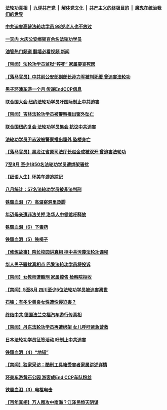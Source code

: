 ####  [法轮功真相](../../../../basic/blob/master/README.md?t=10060731) &nbsp;|&nbsp; [九评共产党](../../../../9ping.md/blob/master/README.md?t=10060731) &nbsp;|&nbsp; [解体党文化](../../../../jtdwh.md/blob/master/README.md?t=10060731)  &nbsp;|&nbsp; [共产主义的终极目的](../../../../gczydzjmd.md/blob/master/README.md?t=10060731) &nbsp;|&nbsp; [魔鬼在统治我们的世界](../../../../mgztzwmdsj.md/blob/master/README.md?t=10060731) 

#### [中共迫害高龄法轮功学员 98岁老人也不放过](../pages/prog424/a103543307.md?t=10060731) 

#### [一天内 大庆公安绑架百余名法轮功学员](../pages/prog424/a103540228.md?t=10060731) 

#### [油管热门频道 翻墙必看视频 新闻](http://209.250.226.216:81/youtube.html?10060731)

#### [【禁闻】法轮功学员监狱“猝死” 家属要查死因](../pages/prog424/a103536712.md?t=10060731) 

#### [【落马官员】中共前公安部副部长孙力军被判死缓 曾迫害法轮功](../pages/prog424/a103535381.md?t=10060731) 

#### [男子环澳车游一个月 传递EndCCP信息](../pages/prog424/a103535095.md?t=10060731) 

#### [联合国大会 纽约法轮功学员吁国际制止中共迫害](../pages/prog424/a103533973.md?t=10060731) 

#### [【禁闻】吉林法轮功学员被警察推出窗外坠亡](../pages/prog424/a103532761.md?t=10060731) 

#### [联合国纽约复会 法轮功学员集会 抗议中共迫害](../pages/prog424/a103532372.md?t=10060731) 

#### [法轮功学员尹志波被警察推出窗外 坠楼身亡](../pages/prog424/a103532353.md?t=10060731) 

#### [【落马官员】黑龙江省原司法厅长赵金成被双开 曾迫害法轮功](../pages/prog424/a103532110.md?t=10060731) 

#### [7至8月 至少1850名法轮功学员遭绑架骚扰](../pages/prog424/a103528509.md?t=10060731) 

#### [【细语人生】环美车游追踪记](../pages/prog424/a103526576.md?t=10060731) 

#### [八月统计：57名法轮功学员被非法判刑](../pages/prog424/a103519627.md?t=10060731) 

#### [铁窗血泪（7）高温窑洞里烫脚](../pages/prog424/a103518216.md?t=10060731) 

#### [年迈母亲遭非法关押 洛华人中领馆吁释放](../pages/prog424/a103517422.md?t=10060731) 

#### [铁窗血泪（6）下毒药](../pages/prog424/a103515271.md?t=10060731) 

#### [铁窗血泪（5）铁椅子](../pages/prog424/a103513566.md?t=10060731) 

#### [【修炼故事】院长校园讲真相 拒中共污蔑法轮功课程](../pages/prog424/a103511114.md?t=10060731) 

#### [华人男子骚扰真相点 巴黎法轮功学员将投诉](../pages/prog424/a103511153.md?t=10060731) 

#### [【禁闻】女教师遭酷刑 家属控告 检察院拒收](../pages/prog424/a103509198.md?t=10060731) 

#### [【禁闻】5至8月 四川至少5位法轮功学员被迫害离世](../pages/prog424/a103508337.md?t=10060731) 

#### [石铭：有多少善良女性遭性侵迫害？](../pages/prog424/a103507672.md?t=10060731) 

#### [终结中共 德国法兰克福汽车游行传真相](../pages/prog424/a103504683.md?t=10060731) 

#### [【禁闻】丹东法轮功学员再遭绑架 女儿呼吁紧急营救](../pages/prog424/a103503620.md?t=10060731) 

#### [日本法轮功学员征签活动 吁制止中共迫害](../pages/prog424/a103503445.md?t=10060731) 

#### [铁窗血泪（4）“地锚”](../pages/prog424/a103502399.md?t=10060731) 

#### [【禁闻】独家采访：酷刑工具箱受害者家属讲述详情](../pages/prog424/a103502122.md?t=10060731) 

#### [环美车游黄石公园 游客成End CCP车队粉丝](../pages/prog424/a103499682.md?t=10060731) 

#### [铁窗血泪（3）电棍电击](../pages/prog424/a103499667.md?t=10060731) 

#### [【百年真相】万人围攻中南海？江泽民惊天阴谋](../pages/prog424/a103498319.md?t=10060731) 

<img src='http://gfw-breaker.win/goodnews/indexes/prog424.md' width='0px' height='0px'/>
